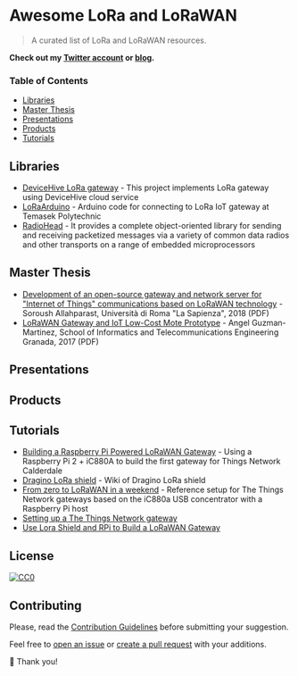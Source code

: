 # Awesome LoRa and LoRaWAN

> A curated list of LoRa and LoRaWAN resources.

**Check out my [Twitter account](https://twitter.com/emmecilab) or [blog](https://www.emmecilab.net).**

### Table of Contents

- [Libraries](#libraries)
- [Master Thesis](#master-thesis)
- [Presentations](#presentations)
- [Products](#products)
- [Tutorials](#tutorials)


## Libraries

- [DeviceHive LoRa gateway](https://github.com/devicehive/lora-gateway) - This project implements LoRa gateway using DeviceHive cloud service
- [LoRaArduino](https://github.com/lupyuen/LoRaArduino) - Arduino code for connecting to LoRa IoT gateway at Temasek Polytechnic 
- [RadioHead](https://www.airspayce.com/mikem/arduino/RadioHead/) - It provides a complete object-oriented library for sending and receiving packetized messages via a variety of common data radios and other transports on a range of embedded microprocessors


## Master Thesis

- [Development of an open-source gateway and network server for "Internet of Things" communications based on LoRaWAN technology](http://vlsi.diet.uniroma1.it/downloads/Thesis_Allahparast.pdf) - Soroush Allahparast, Università di Roma "La Sapienza", 2018 (PDF)
- [LoRaWAN Gateway and IoT Low-Cost Mote Prototype](http://wpd.ugr.es/~jorgenavarro/thesis/2017_TFG_AngelGuzmanMartinez.pdf) -  Angel Guzman-Martinez, School of Informatics and Telecommunications Engineering Granada, 2017 (PDF)


## Presentations

## Products

## Tutorials

- [Building a Raspberry Pi Powered LoRaWAN Gateway](https://www.rs-online.com/designspark/building-a-raspberry-pi-powered-lorawan-gateway) - Using a Raspberry Pi 2 + iC880A to build the first gateway for Things Network Calderdale
- [Dragino LoRa shield](http://wiki.dragino.com/index.php?title=Lora_Shield) - Wiki of Dragino LoRa shield
- [From zero to LoRaWAN in a weekend](https://github.com/ttn-zh/ic880a-gateway/wiki) - Reference setup for The Things Network gateways based on the iC880a USB concentrator with a Raspberry Pi host
- [Setting up a The Things Network gateway](https://oisec.net/blog/ttn-gateway-rak831-ic880a) 
- [Use Lora Shield and RPi to Build a LoRaWAN Gateway](https://www.instructables.com/id/Use-Lora-Shield-and-RPi-to-Build-a-LoRaWAN-Gateway/) 

## License

[![CC0](https://i.creativecommons.org/p/zero/1.0/88x31.png)](https://creativecommons.org/publicdomain/zero/1.0/)


## Contributing

Please, read the [Contribution Guidelines](https://github.com/mcicolella/lora-lorawan/blob/master/contributing.md) before submitting your suggestion.

Feel free to [open an issue](https://github.com/mcicolella/awesome-lora-lorawan/issues) or [create a pull request](https://github.com/mcicolella/awesome-lora-lorawan/pulls) with your additions.

:star2: Thank you!

